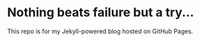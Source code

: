 
# Nothing beats failure but a try...

This repo is for my Jekyll-powered blog hosted on GitHub Pages.  


